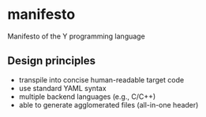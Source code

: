 # manifesto
Manifesto of the Y programming language

## Design principles
* transpile into concise human-readable target code
* use standard YAML syntax
* multiple backend languages (e.g., C/C++)
* able to generate agglomerated files (all-in-one header)
